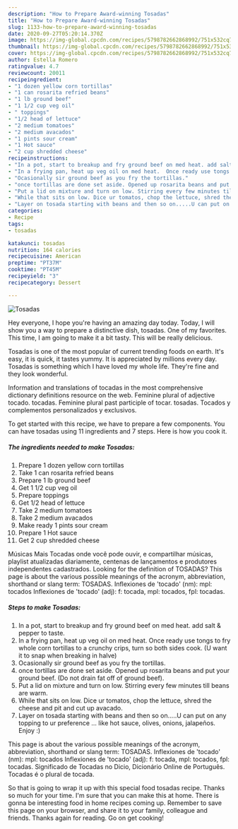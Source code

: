 ```yaml
---
description: "How to Prepare Award-winning Tosadas"
title: "How to Prepare Award-winning Tosadas"
slug: 1133-how-to-prepare-award-winning-tosadas
date: 2020-09-27T05:20:14.370Z
image: https://img-global.cpcdn.com/recipes/5798782662868992/751x532cq70/tosadas-recipe-main-photo.jpg
thumbnail: https://img-global.cpcdn.com/recipes/5798782662868992/751x532cq70/tosadas-recipe-main-photo.jpg
cover: https://img-global.cpcdn.com/recipes/5798782662868992/751x532cq70/tosadas-recipe-main-photo.jpg
author: Estella Romero
ratingvalue: 4.7
reviewcount: 20011
recipeingredient:
- "1 dozen yellow corn tortillas"
- "1 can rosarita refried beans"
- "1 lb ground beef"
- "1 1/2 cup veg oil"
- " toppings"
- "1/2 head of lettuce"
- "2 medium tomatoes"
- "2 medium avacados"
- "1 pints sour cream"
- "1 Hot sauce"
- "2 cup shredded cheese"
recipeinstructions:
- "In a pot, start to breakup and fry ground beef on med heat. add salt &amp; pepper to taste."
- "In a frying pan, heat up veg oil on med heat.  Once ready use tongs to fry whole corn tortillas to a crunchy crips,  turn so both sides cook. (U want it to snap when breaking in halve)"
- "Ocasionally sir ground beef as you fry the tortillas."
- "once tortillas are done set aside. Opened up rosarita beans and put your ground beef. (Do not drain fat off of ground beef)."
- "Put a lid on mixture and turn on low. Stirring every few minutes till beans are warm."
- "While that sits on low. Dice ur tomatos, chop the lettuce, shred the cheese and pit and cut up avacado."
- "Layer on tosada starting with beans and then so on.....U can put on any topping to ur preference ... like hot sauce, olives, onions, jalapeños. Enjoy :)"
categories:
- Recipe
tags:
- tosadas

katakunci: tosadas 
nutrition: 164 calories
recipecuisine: American
preptime: "PT37M"
cooktime: "PT45M"
recipeyield: "3"
recipecategory: Dessert

---
```



![Tosadas](https://img-global.cpcdn.com/recipes/5798782662868992/751x532cq70/tosadas-recipe-main-photo.jpg)

Hey everyone, I hope you're having an amazing day today. Today, I will show you a way to prepare a distinctive dish, tosadas. One of my favorites. This time, I am going to make it a bit tasty. This will be really delicious.

Tosadas is one of the most popular of current trending foods on earth. It's easy, it is quick, it tastes yummy. It is appreciated by millions every day. Tosadas is something which I have loved my whole life. They're fine and they look wonderful.

Information and translations of tocadas in the most comprehensive dictionary definitions resource on the web. Feminine plural of adjective tocado. tocadas. Feminine plural past participle of tocar. tosadas. Tocados y complementos personalizados y exclusivos.


To get started with this recipe, we have to prepare a few components. You can have tosadas using 11 ingredients and 7 steps. Here is how you cook it.

<!--inarticleads1-->

##### The ingredients needed to make Tosadas:

1. Prepare 1 dozen yellow corn tortillas
1. Take 1 can rosarita refried beans
1. Prepare 1 lb ground beef
1. Get 1 1/2 cup veg oil
1. Prepare  toppings
1. Get 1/2 head of lettuce
1. Take 2 medium tomatoes
1. Take 2 medium avacados
1. Make ready 1 pints sour cream
1. Prepare 1 Hot sauce
1. Get 2 cup shredded cheese


Músicas Mais Tocadas onde você pode ouvir, e compartilhar músicas, playlist atualizadas diariamente, centenas de lançamentos e produtores independentes cadastrados. Looking for the definition of TOSADAS? This page is about the various possible meanings of the acronym, abbreviation, shorthand or slang term: TOSADAS. Inflexiones de &#39;tocado&#39; (nm): mpl: tocados Inflexiones de &#39;tocado&#39; (adj): f: tocada, mpl: tocados, fpl: tocadas. 

<!--inarticleads2-->

##### Steps to make Tosadas:

1. In a pot, start to breakup and fry ground beef on med heat. add salt &amp; pepper to taste.
1. In a frying pan, heat up veg oil on med heat.  Once ready use tongs to fry whole corn tortillas to a crunchy crips,  turn so both sides cook. (U want it to snap when breaking in halve)
1. Ocasionally sir ground beef as you fry the tortillas.
1. once tortillas are done set aside. Opened up rosarita beans and put your ground beef. (Do not drain fat off of ground beef).
1. Put a lid on mixture and turn on low. Stirring every few minutes till beans are warm.
1. While that sits on low. Dice ur tomatos, chop the lettuce, shred the cheese and pit and cut up avacado.
1. Layer on tosada starting with beans and then so on.....U can put on any topping to ur preference ... like hot sauce, olives, onions, jalapeños. Enjoy :)


This page is about the various possible meanings of the acronym, abbreviation, shorthand or slang term: TOSADAS. Inflexiones de &#39;tocado&#39; (nm): mpl: tocados Inflexiones de &#39;tocado&#39; (adj): f: tocada, mpl: tocados, fpl: tocadas. Significado de Tocadas no Dicio, Dicionário Online de Português. Tocadas é o plural de tocada. 

So that is going to wrap it up with this special food tosadas recipe. Thanks so much for your time. I'm sure that you can make this at home. There is gonna be interesting food in home recipes coming up. Remember to save this page on your browser, and share it to your family, colleague and friends. Thanks again for reading. Go on get cooking!
